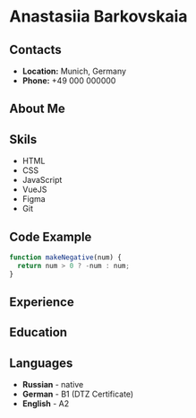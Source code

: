 # Anastasiia Barkovskaia

## Contacts
- **Location:** Munich, Germany
- **Phone:** +49 000 000000

## About Me

## Skils
- HTML
- CSS
- JavaScript
- VueJS
- Figma
- Git

## Code Example
```JavaScript
function makeNegative(num) {
  return num > 0 ? -num : num;
}
```

## Experience

## Education

## Languages
- **Russian** - native
- **German** - B1 (DTZ Certificate)
- **English** - A2


